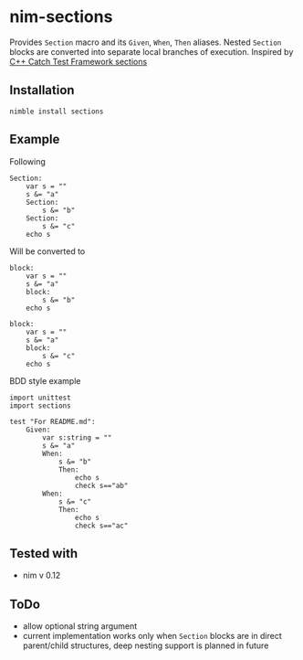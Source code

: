 # nim-sections


Provides `Section` macro and its `Given`, `When`, `Then` aliases. Nested `Section` blocks are converted into separate local branches of execution.
Inspired by [C++ Catch Test Framework sections](https://github.com/philsquared/Catch/blob/master/docs/tutorial.md#test-cases-and-sections)


## Installation

`nimble install sections`

## Example


Following

```
Section:
    var s = ""
    s &= "a"
    Section:
        s &= "b"
    Section:
        s &= "c"
    echo s
```
Will be converted to
```
block:
    var s = ""
    s &= "a"
    block:
        s &= "b"
    echo s

block:
    var s = ""
    s &= "a"
    block:
        s &= "c"
    echo s
```

BDD style example
```
import unittest
import sections

test "For README.md":
    Given:
        var s:string = ""
        s &= "a"
        When:
            s &= "b"
            Then:
                echo s
                check s=="ab"
        When:
            s &= "c"
            Then:
                echo s
                check s=="ac"
```
## Tested with

  - nim v 0.12


## ToDo
  - allow optional string argument
  - current implementation works only when `Section` blocks are in direct parent/child structures, deep nesting support is planned in future

